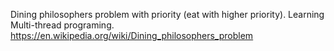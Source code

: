 Dining philosophers problem with priority (eat with higher priority).
Learning Multi-thread programing.
https://en.wikipedia.org/wiki/Dining_philosophers_problem
